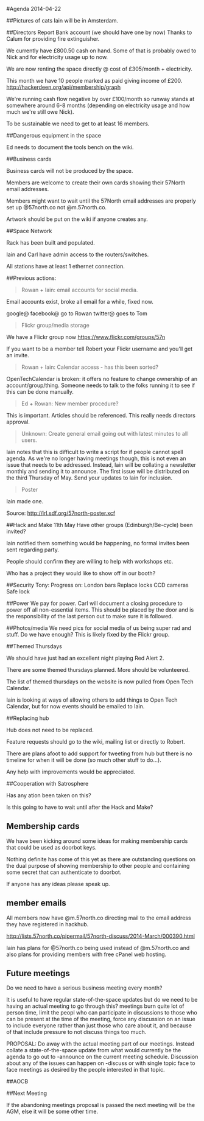 #Agenda 2014-04-22

##Pictures of cats
Iain will be in Amsterdam.

##Directors Report
Bank account (we should have one by now)
Thanks to Calum for providing fire extinguisher.

We currently have £800.50 cash on hand. Some of that is probably owed
to Nick and for electricity usage up to now.

We are now renting the space directly @ cost of £305/month + electricity. 

This month we have 10 people marked as paid giving income of £200. 
http://hackerdeen.org/api/membership/graph

We're running cash flow negative by over £100/month so runway stands
at somewhere around 6-8 months (depending on electricity usage and how
much we're still owe Nick).

To be sustainable we need to get to at least 16 members. 

##Dangerous equipment in the space

Ed needs to document the tools bench on the wiki.

##Business cards

Business cards will not be produced by the space.

Members are welcome to create their own cards showing their 57North email addresses.

Members might want to wait until the 57North email addresses are properly set up @57north.co not @m.57north.co.

Artwork should be put on the wiki if anyone creates any.

##Space Network

Rack has been built and populated.

Iain and Carl have admin access to the routers/switches.

All stations have at least 1 ethernet connection.

##Previous actions:

> Rowan + Iain: email accounts for social media.

Email accounts exist, broke all email for a while, fixed now.

google@ facebook@ go to Rowan
twitter@ goes to Tom

> Flickr group/media storage

We have a Flickr group now https://www.flickr.com/groups/57n

If you want to be a member tell Robert your Flickr username and you'll get an invite. 

> Rowan + Iain: Calendar access - has this been sorted?

OpenTechCalendar is broken: it offers no feature to change ownership
of an account/group/thing. Someone needs to talk to the folks running
it to see if this can be done manually.

> Ed + Rowan: New member procedure?

This is important. Articles should be referenced. This really needs directors approval.

> Unknown: Create general email going out with latest minutes to all users.

Iain notes that this is difficult to write a script for if people cannot spell agenda. As we're no longer
having meetings though, this is not even an issue that needs to be addressed. Instead, Iain will be collating
a newsletter monthly and sending it to announce. The first issue will be distributed on the third Thursday of
May. Send your updates to Iain for inclusion.

> Poster

Iain made one.

Source: http://irl.sdf.org/57north-poster.xcf

##Hack and Make
11th May
Have other groups (Edinburgh/Be-cycle) been invited?

Iain notified them something would be happening, no formal invites been sent regarding party.

People should confirm they are willing to help with workshops etc.

Who has a project they would like to show off in our booth?

##Security
Tony: Progress on:
London bars
Replace locks
CCD cameras
Safe lock

##Power
We pay for power.
Carl will document a closing procedure to power off all non-essential items.
This should be placed by the door and is the responsibility of the last person out to make sure it is followed.

##Photos/media
We need pics for social media of us being super rad and stuff.
Do we have enough?
This is likely fixed by the Flickr group.

##Themed Thursdays

We should have just had an excellent night playing Red Alert 2.

There are some themed thursdays planned. More should be volunteered.

The list of themed thursdays on the website is now pulled from Open Tech Calendar.

Iain is looking at ways of allowing others to add things to Open Tech Calendar, but for now events should be emailed to Iain.

##Replacing hub

Hub does not need to be replaced.

Feature requests should go to the wiki, mailing list or directly to
Robert.

There are plans afoot to add support for tweeting from hub but there
is no timeline for when it will be done (so much other stuff to do...).

Any help with improvements would be appreciated.  

##Cooperation with Satrosphere

Has any ation been taken on this?

Is this going to have to wait until after the Hack and Make?

## Membership cards

We have been kicking around some ideas for making membership cards
that could be used as doorbot keys. 

Nothing definite has come of this yet as there are outstanding
questions on the dual purpose of showing membership to other people
and containing some secret that can authenticate to doorbot.

If anyone has any ideas please speak up.

## member emails

All members now have <username>@m.57north.co directing mail to the
email address they have registered in hackhub.

http://lists.57north.co/pipermail/57north-discuss/2014-March/000390.html

Iain has plans for @57north.co being used instead of @m.57north.co and also plans for providing members with free cPanel web hosting.

## Future meetings

Do we need to have a serious business meeting every month?

It is useful to have regular state-of-the-space updates but do we need
to be having an actual meeting to go through this? meetings burn quite
lot of person time, limit the peopl who can participate in discussions
to those who can be present at the time of the meeting, force any
discussion on an issue to include everyone rather than just those who
care about it, and because of that include pressure to not discuss
things too much.

PROPOSAL: Do away with the actual meeting part of our meetings.
Instead collate a state-of-the-space update from what would currently
be the agenda to go out to -announce on the current meeting
schedule. Discussion about any of the issues can happen on -discuss or
with single topic face to face meetings as desired by the people
interested in that topic.

##AOCB

##Next Meeting

If the abandoning meetings proposal is passed the next meeting will be
the AGM, else it will be some other time.
